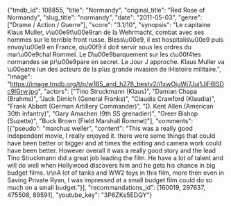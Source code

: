 {"tmdb_id": 108855, "title": "Normandy", "original_title": "Red Rose of Normandy", "slug_title": "normandy", "date": "2011-05-03", "genre": ["Drame / Action / Guerre"], "score": "3.1/10", "synopsis": "Le capitaine Klaus Muller, v\u00e9t\u00e9ran de la Wehrmacht, combat avec ses hommes sur le terrible front russe. Bless\u00e9, il est hospitalis\u00e9 puis envoy\u00e9 en France, o\u00f9 il doit servir sous les ordres du mar\u00e9chal Rommel. Le D\u00e9barquement sur les c\u00f4tes normandes se pr\u00e9pare en secret. Le Jour J approche. Klaus Muller va \u00eatre lun des acteurs de la plus grande invasion de lHistoire militaire.", "image": "https://image.tmdb.org/t/p/w185_and_h278_bestv2/i1xwOjuWi7Juj1JiF6lSDc9lGrw.jpg", "actors": ["Tino Struckmann (Klaus)", "Damian Chapa (Brahms)", "Jack Dimich (General Franks)", "Claudia Crawford (Klaudia)", "Frank Abbott (German Artillery Commander)", "D. Kent Allen (American 30th infantry)", "Gary Amachen (9th SS grenadier)", "Greer Bishop (Suzette)", "Buck Brown (Field Marshall Rommel)"], "comments": [{"pseudo": "marchus weller", "content": "This was a really good independent movie, I really enjoyed it. there were some things that could have been better or bigger and at times the editing and camera work could have been better. However overall it was a really good story and the lead Tino Struckmann did a great job leading the film. He have a lot of talent and will do well when Hollywood discovers him and he gets his chance in big budget films. \r\nA lot of tanks and WW2 toys in this film, more then even in Saving Private Ryan, I was impressed at a small budget film could do so much on a small budget."}], "recommandations_id": [160019, 297637, 475508, 89591], "youtube_key": "3P6ZKs5EDQY"}
